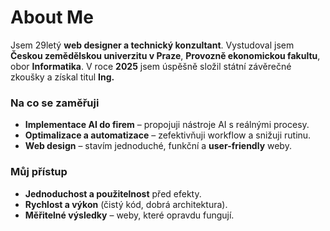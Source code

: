 # About Me

Jsem 29letý **web designer a technický konzultant**. Vystudoval jsem **Českou zemědělskou univerzitu v Praze**, **Provozně ekonomickou fakultu**, obor **Informatika**. V roce **2025** jsem úspěšně složil státní závěrečné zkoušky a získal titul **Ing.**

### Na co se zaměřuji

- **Implementace AI do firem** – propojuji nástroje AI s reálnými procesy.
- **Optimalizace a automatizace** – zefektivňuji workflow a snižuji rutinu.
- **Web design** – stavím jednoduché, funkční a **user-friendly** weby.

### Můj přístup

- **Jednoduchost a použitelnost** před efekty.
- **Rychlost a výkon** (čistý kód, dobrá architektura).
- **Měřitelné výsledky** – weby, které opravdu fungují.
